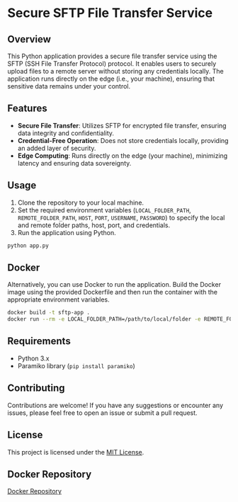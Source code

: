 # Secure SFTP File Transfer Service

## Overview

This Python application provides a secure file transfer service using the SFTP (SSH File Transfer Protocol) protocol. It enables users to securely upload files to a remote server without storing any credentials locally. The application runs directly on the edge (i.e., your machine), ensuring that sensitive data remains under your control.

## Features

- **Secure File Transfer**: Utilizes SFTP for encrypted file transfer, ensuring data integrity and confidentiality.
- **Credential-Free Operation**: Does not store credentials locally, providing an added layer of security.
- **Edge Computing**: Runs directly on the edge (your machine), minimizing latency and ensuring data sovereignty.

## Usage

1. Clone the repository to your local machine.
2. Set the required environment variables (`LOCAL_FOLDER_PATH`, `REMOTE_FOLDER_PATH`, `HOST`, `PORT`, `USERNAME`, `PASSWORD`) to specify the local and remote folder paths, host, port, and credentials.
3. Run the application using Python.

```bash
python app.py
```

## Docker

Alternatively, you can use Docker to run the application. Build the Docker image using the provided Dockerfile and then run the container with the appropriate environment variables.

```bash
docker build -t sftp-app .
docker run --rm -e LOCAL_FOLDER_PATH=/path/to/local/folder -e REMOTE_FOLDER_PATH=/path/to/remote/folder -e HOST=my_host -e PORT=my_port -e USERNAME=my_username -e PASSWORD=my_password sftp-app
```

## Requirements

- Python 3.x
- Paramiko library (`pip install paramiko`)

## Contributing

Contributions are welcome! If you have any suggestions or encounter any issues, please feel free to open an issue or submit a pull request.

## License

This project is licensed under the [MIT License](LICENSE).

## Docker Repository

[Docker Repository](https://hub.docker.com/r/mmaous/sftp-uploader)
